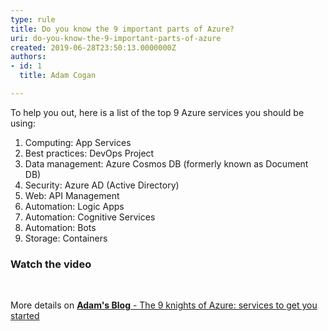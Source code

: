 ```yaml
---
type: rule
title: Do you know the 9 important parts of Azure?
uri: do-you-know-the-9-important-parts-of-azure
created: 2019-06-28T23:50:13.0000000Z
authors:
- id: 1
  title: Adam Cogan

---
```


 
​​To help you out, here is a list of the top 9 Azure services you should be using:
 
1. Computing: App Services
2. Best practices: DevOps Project
3. Data management: Azure Cosmos DB (formerly known as Document DB)
4. Security: Azure AD (Active Directory)
5. Web: API Management
6. Automation: Logic Apps
7. Automation: Cognitive Services
8. Automation: Bots
9. Storage: Containers



### Watch the video

 






More details on [**Adam's Blog** - The 9 knights of Azure: services to get you started​](https&#58;//adamcogan.com/2018/06/07/9-knights-azure-services-get-started/)


